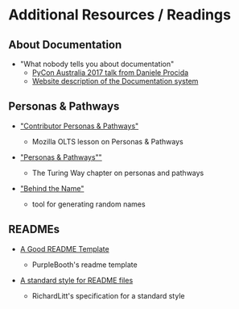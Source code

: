 # Additional Resources / Readings

## About Documentation

* "What nobody tells you about documentation"
  - [PyCon Australia 2017 talk from Daniele Procida](https://www.youtube.com/watch?v=t4vKPhjcMZg)
  - [Website description of the Documentation system](https://documentation.divio.com/)

## Personas & Pathways

* ["Contributor Personas & Pathways"](https://mozilla.github.io/open-leadership-training-series/articles/building-communities-of-contributors/bring-on-contributors-using-personas-and-pathways/)
  - Mozilla OLTS lesson on Personas & Pathways
  
* ["Personas & Pathways""](https://the-turing-way.netlify.app/project-design/persona.html)
  - The Turing Way chapter on personas and pathways
  
* ["Behind the Name"](https://www.behindthename.com/random/)
  - tool for generating random names
  
## READMEs

* [A Good README Template](https://github.com/PurpleBooth/a-good-readme-template)
  - PurpleBooth's readme template
  
* [A standard style for README files](https://github.com/RichardLitt/standard-readme)
  - RichardLitt's specification for a standard style